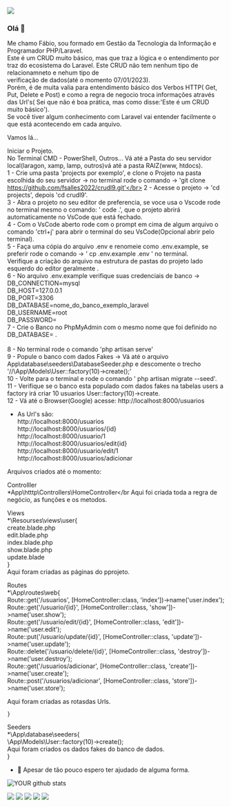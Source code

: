 <img src="https://github.com/pr2tik1/pr2tik1/blob/master/IMAGE-NAME">

### Olá 👋
 
Me chamo Fábio, sou formado em Gestão da Tecnologia da Informação e Programador PHP/Laravel.</br>
Este é um CRUD muito básico, mas que traz a lógica e o entendimento por traz do ecosistema do Laravel. Este CRUD não tem nenhum tipo de relacionamneto e nehum tipo de</br> verificação de dados(até o momento 07/01/2023).</br>
Porém, é de muita valia para entendimento básico dos Verbos HTTP( Get, Put, Delete e Post) e como a regra de negocio troca informações através das Url's( Sei que não é boa prática, mas como disse:'Este é um CRUD muito básico').</br>
Se você tiver algum conhecimento com Laravel vai entender facilmente o que está acontecendo em cada arquivo.</br>

Vamos lá...</br>

Iniciar o Projeto.</br>
No Terminal CMD - PowerShell, Outros... Vá até a Pasta do seu servidor local(laragon, xamp, lamp, outros)vá até a pasta RAIZ(www, htdocs).</br>
1 - Crie uma pasta 'projects por exemplo', e clone o Projeto na pasta escolhida do seu servidor -> no terminal rode o comando -> 'git clone https://github.com/fsalles2022/crudl9.git'</br>
2 - Acesse o projeto -> 'cd projects', depois 'cd crudl9'.</br>
3 - Abra o projeto no seu editor de preferencia, se voce usa o Vscode rode no terminal mesmo o comando: ' code .', que o projeto abrirá automaticamente no VsCode que está fechado.</br>
4 - Com o VsCode aberto rode com o prompt em cima de algum arquivo o comando 'ctrl+j' para abrir o terminal do seu VsCode(Opcional abrir pelo terminal).</br>
5 - Faça uma cópia do arquivo .env e renomeie como .env.example, se preferir rode o comando -> ' cp .env.example .env ' no terminal.</br>
Verifique a criação do arquivo na estrutura de pastas do projeto lado esquerdo do editor geralmente .</br>
6 - No arquivo .env.example verifique suas credenciais de banco -> </br>
                        DB_CONNECTION=mysql</br>
                        DB_HOST=127.0.0.1</br>
                        DB_PORT=3306</br>
                        DB_DATABASE=nome_do_banco_exemplo_laravel</br>
                        DB_USERNAME=root</br>
                        DB_PASSWORD=</br>
7 - Crie o Banco no PhpMyAdmin com o mesmo nome que foi definido no DB_DATABASE= .</br>                    
8 - No terminal rode o comando 'php artisan serve' </br>
9 - Popule o banco com dados Fakes -> Vá até o arquivo App\database\seeders\DatabaseSeeder.php e descomente o trecho '//\App\Models\User::factory(10)->create();'</br>
10 - Volte para o terminal e rode o comando ' php artisan migrate --seed'.</br>
11 - Verifique se o banco esta populado com dados fakes na tabelas users a factory irá criar 10 usuarios User::factory(10)->create.</br>
12 - Vá até o Browser(Google) acesse: http://localhost:8000/usuarios</br>

* As Url's são:</br>
http://localhost:8000/usuarios</br>
http://localhost:8000/usuarios/{id}</br>
http://localhost:8000/usuario/1</br>
http://localhost:8000/usuarios/edit{id}</br>
http://localhost:8000/usuario/edit/1</br>
http://localhost:8000/usuarios/adicionar</br>


Arquivos criados até o momento:</br>

Controlller</br>
*App\htttp\Controllers\HomeController</br
Aqui foi criada toda a regra de negócio, as funções e os metodos.</br>

Views</br>
*\Resourses\views\user{</br>
    create.blade.php</br>
    edit.blade.php</br>
    index.blade.php</br>
    show.blade.php</br>
    update.blade</br>
    }</br>
    Aqui foram criadas as páginas do pprojeto.</br>

Routes   </br>
*\App\routes\web{ </br>
Route::get('/usuarios', [HomeController::class, 'index'])->name('user.index');</br>
Route::get('/usuario/{id}', [HomeController::class, 'show'])->name('user.show');</br>
Route::get('/usuario/edit/{id}', [HomeController::class, 'edit'])->name('user.edit');</br>
Route::put('/usuario/update/{id}', [HomeController::class, 'update'])->name('user.update');</br>
Route::delete('/usuario/delete/{id}', [HomeController::class, 'destroy'])->name('user.destroy');</br>
Route::get('/usuarios/adicionar', [HomeController::class, 'create'])->name('user.create');</br>
Route::post('/usuarios/adicionar', [HomeController::class, 'store'])->name('user.store');</br>

Aqui foram criadas as rotasdas Urls.</br> 

    }

Seeders</br>
*\App\database\seeders{</br>
\App\Models\User::factory(10)->create();</br>
Aqui foram criados os dados fakes do banco de dados.</br>
 }</br>


- 🤝 Apesar de tão pouco espero ter ajudado de alguma forma.

![YOUR github stats](https://github-readme-stats.vercel.app/api?username=fsalles2022)</br>

[<img src="https://img.shields.io/badge/twitter-%231DA1F2.svg?&style=for-the-badge&logo=twitter&logoColor=white" />](https://twitter.com/USERNAME) [<img src="https://img.shields.io/badge/medium-%2312100E.svg?&style=for-the-badge&logo=medium&logoColor=white" />](https://medium.com/USERNAME)  [<img src="https://img.shields.io/badge/linkedin-%230077B5.svg?&style=for-the-badge&logo=linkedin&logoColor=white" />](https://www.linkedin.com/in/fabio-salles-47a85988/) [<img src = "https://img.shields.io/badge/instagram-%23E4405F.svg?&style=for-the-badge&logo=instagram&logoColor=white">](https://www.instagram.com/USERNAME/) [<img src = "https://img.shields.io/badge/facebook-%231877F2.svg?&style=for-the-badge&logo=facebook&logoColor=white">](https://www.facebook.com/USERNAME)